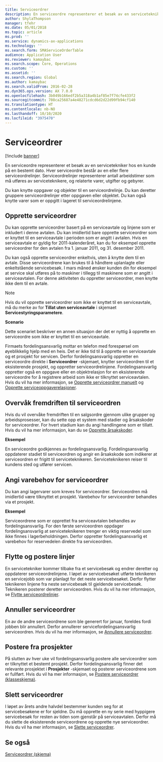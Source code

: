 ```yaml
---
title: Serviceordrer
description: En serviceordre representerer et besøk av en servicetekniker hos en kunde på en bestemt dato.
author: ShylaThompson
manager: tfehr
ms.date: 05/01/2018
ms.topic: article
ms.prod: ''
ms.service: dynamics-ax-applications
ms.technology: ''
ms.search.form: SMAServiceOrderTable
audience: Application User
ms.reviewer: kamaybac
ms.search.scope: Core, Operations
ms.custom: ''
ms.assetid: ''
ms.search.region: Global
ms.author: kamaybac
ms.search.validFrom: 2016-02-28
ms.dyn365.ops.version: AX 7.0.0
ms.openlocfilehash: 3b049b166edf2b5a318a4b1af85e7f74cfe433f2
ms.sourcegitcommit: 708ca25687a4e48271cdcd6d2d22d99fb94cf140
ms.translationtype: HT
ms.contentlocale: nb-NO
ms.lasthandoff: 10/10/2020
ms.locfileid: "3975470"
---
```

# <a name="service-orders"></a>Serviceordrer   

[!include [banner](../includes/banner.md)]


En serviceordre representerer et besøk av en servicetekniker hos en kunde på en bestemt dato. Hver serviceordre består av en eller flere serviceordrelinjer. Serviceordrelinjer representerer antall arbeidstimer som må utføres av serviceteknikere, og relaterte varer, utgifter og gebyrer.

Du kan knytte oppgaver og objekter til en serviceordrelinje. Du kan deretter gruppere serviceordrelinjer etter oppgaven eller objektet. Du kan også knytte varer som er oppgitt i lageret til serviceordrelinjene.

## <a name="create-service-orders"></a>Opprette serviceordrer

Du kan opprette serviceordrer basert på en serviceavtale og linjene som er inkludert i denne avtalen. Du kan imidlertid bare opprette serviceordrer som er knyttet til en serviceavtale i perioden som er angitt i avtalen. Hvis en serviceavtale er gyldig for 2011-kalenderåret, kan du for eksempel opprette serviceordrer for den avtalen fra 1. januar 2011, og 31. desember 2011.

Du kan også opprette serviceordrer enkeltvis, uten å knytte dem til en avtale. Disse serviceordrene kan brukes til å håndtere uplanlagte eller enkeltstående servicebesøk. I mars måned ønsker kunden din for eksempel at service skal utføres på to maskiner i tillegg til maskinene som er angitt i serviceavtalen. For denne aktiviteten du oppretter serviceordrer, men knytte ikke dem til en avtale.


> [!NOTE]
> <P>Hvis du vil opprette serviceordrer som ikke er knyttet til en serviceavtale, må du merke av for <STRONG>Tillat uten serviceavtale</STRONG> i skjemaet <STRONG>Servicestyringsparametere</STRONG>.</P>

**Scenario**

Dette scenariet beskriver en annen situasjon der det er nyttig å opprette en serviceordre som ikke er knyttet til en serviceavtale.

Firmaets fordelingsansvarlig mottar en telefon med forespørsel om øyeblikkelig hjelp med en heis. Det er ikke tid til å opprette en serviceavtale og et prosjekt for servicen. Derfor fordelingsansvarlig oppretter en serviceordre direkte i **Serviceordrer** -skjemaet, knytter serviceordren til et eksisterende prosjekt, og oppretter serviceordrelinjene. Fordelingsansvarlig oppretter også en oppgave eller en objektrelasjon for en eksisterende serviceordre for å registrere arbeid som ikke er tilknyttet serviceavtalen. Hvis du vil ha mer informasjon, se [Opprette serviceordrer manuelt](create-service-orders-manually.md) og [Opprette serviceoppgaverelasjoner](create-service-task-relations.md).

## <a name="monitor-the-progress-of-service-orders"></a>Overvåk fremdriften til serviceordren

Hvis du vil overvåke fremdriften til en salgsordre gjennom ulike grupper og arbeidsprosesser, kan du sette opp et system med stadier og årsakskoder for serviceordrer. For hvert stadium kan du angi handlingene som er tillatt. Hvis du vil ha mer informasjon, kan du se [Opprette årsakskoder](create-reason-codes.md).

**Eksempel**

En serviceordre godkjennes av fordelingsansvarlig. Fordelingsansvarlig oppdaterer stadiet til serviceordren og angir en årsakskode som indikerer at serviceordren er frigitt til serviceteknikeren. Serviceteknikeren reiser til kundens sted og utfører servicen.

## <a name="specify-item-requirements-for-service-orders"></a>Angi varebehov for serviceordrer

Du kan angi lagervarer som kreves for serviceordrer. Serviceordren må imidlertid være tilknyttet et prosjekt. Varebehov for serviceordrer behandles via et prosjekt. 

**Eksempel**

Serviceordrene som er opprettet fra serviceavtalen behandles av fordelingsansvarlig. For den første serviceordren oppdager fordelingsansvarlig at serviceteknikeren trenger en viktig reservedel som ikke finnes i lagerbeholdningen. Derfor oppretter fordelingsansvarlig et varebehov for reservedelen direkte fra serviceordren.

## <a name="move-and-post-lines"></a>Flytte og postere linjer

En servicetekniker kommer tilbake fra et servicebesøk og endrer deretter og oppdaterer serviceordrelinjene. I løpet av servicebesøket utførte teknikeren en servicejobb som var planlagt for det neste servicebesøket. Derfor flytter teknikeren linjene fra neste servicebesøk til gjeldende servicebesøk. Teknikeren posterer deretter serviceordren. Hvis du vil ha mer informasjon, se [Flytte serviceordrelinjer](move-service-order-lines.md).

## <a name="cancel-service-orders"></a>Annuller serviceordrer

En av de andre serviceordrene som ble generert for januar, foreldes fordi jobben blir annullert. Derfor annullerer servicefordelingsansvarlig serviceordren. Hvis du vil ha mer informasjon, se [Annullere serviceordrer](cancel-service-orders.md).

## <a name="post-from-projects"></a>Postere fra prosjekter

På slutten av hver uke vil fordelingsansvarlig postere alle serviceordrer som er tilknyttet et bestemt prosjekt. Derfor fordelingsansvarlig finner det relevante prosjektet i **Prosjekter** -skjemaet og posterer serviceordrene som er fullført. Hvis du vil ha mer informasjon, se [Postere serviceordrer (klasseskjema)](https://technet.microsoft.com/library/aa574685\(v=ax.60\)).

## <a name="delete-service-orders"></a>Slett serviceordrer

I løpet av årets andre halvdel bestemmer kunden seg for at servicebesøkene er for sjeldne. Du må opprette en ny serie med hyppigere servicebesøk for resten av tiden som gjenstår på serviceavtalen. Derfor må du slette de eksisterende serviceordrene og opprette nye serviceordrer. Hvis du vil ha mer informasjon, se [Slette serviceordrer](delete-service-orders.md).

## <a name="see-also"></a>Se også

[Serviceordrer (skjema)](https://technet.microsoft.com/library/aa554361\(v=ax.60\))

  


